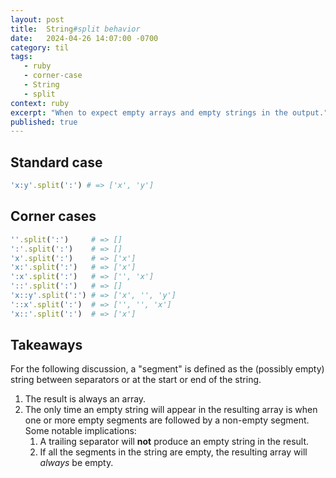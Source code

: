 ```yaml
---
layout: post
title:  String#split behavior
date:   2024-04-26 14:07:00 -0700
category: til
tags: 
   - ruby
   - corner-case
   - String
   - split
context: ruby
excerpt: "When to expect empty arrays and empty strings in the output."
published: true
---
```


## Standard case

```ruby
'x:y'.split(':') # => ['x', 'y']
```

## Corner cases

```ruby
''.split(':')     # => []
':'.split(':')    # => []
'x'.split(':')    # => ['x']
'x:'.split(':')   # => ['x']
':x'.split(':')   # => ['', 'x']
'::'.split(':')   # => []
'x::y'.split(':') # => ['x', '', 'y']
'::x'.split(':')  # => ['', '', 'x']
'x::'.split(':')  # => ['x']
```

## Takeaways

For the following discussion, a "segment" is defined as the (possibly empty) string between separators or at the start
or end of the string.

1. The result is always an array.
2. The only time an empty string will appear in the resulting array is when one or more empty segments are followed by a
   non-empty segment. Some notable implications:
   <ol class="list-alpha">
      <li>A trailing separator will <strong>not</strong> produce an empty string in the result.</li>
      <li>If all the segments in the string are empty, the resulting array will <em>always</em> be empty.</li>
   </ol>
